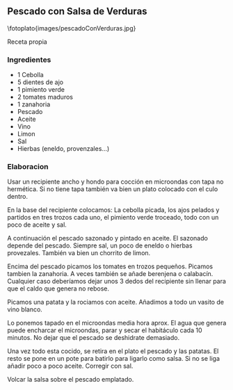 ## Pescado con Salsa de Verduras

\fotoplato{images/pescadoConVerduras.jpg}

Receta propia

### Ingredientes

- 1 Cebolla
- 5 dientes de ajo
- 1 pimiento verde
- 2 tomates maduros
- 1 zanahoria
- Pescado
- Aceite
- Vino
- Limon
- Sal
- Hierbas (eneldo, provenzales...)

### Elaboracion

Usar un recipiente ancho y hondo
para cocción en microondas con tapa no hermética.
Si no tiene tapa también va bien un plato colocado con el culo dentro.

En la base del recipiente colocamos:
La cebolla picada,
los ajos pelados y partidos en tres trozos cada uno,
el pimiento verde troceado,
todo con un poco de aceite y sal.

A continuación el pescado sazonado y pintado en aceite.
El sazonado depende del pescado.
Siempre sal, un poco de eneldo o hierbas provezales.
También va bien un chorrito de limon.

Encima del pescado picamos los tomates en trozos pequeños.
Picamos tambien la zanahoria.
A veces también se añade berenjena o calabacín.
Cualquier caso deberíamos dejar unos 3 dedos del recipiente sin llenar
para que el caldo que genera no rebose.

Picamos una patata y la rociamos con aceite.
Añadimos a todo un vasito de vino blanco.

Lo ponemos tapado en el microondas media hora aprox.
El agua que genera puede encharcar el microondas,
parar y secar el habitáculo cada 10 minutos.
No dejar que el pescado se deshidrate demasiado.

Una vez todo esta cocido, se retira en el plato el pescado y las patatas.
El resto se pone en un pote para batirlo para ligarlo como salsa.
Si no se liga añadir poco a poco aceite.
Corregir con sal.

Volcar la salsa sobre el pescado emplatado.



